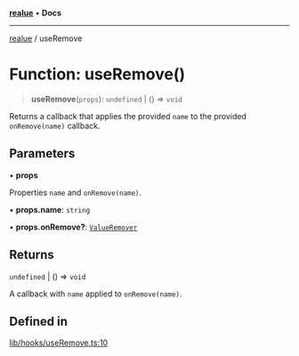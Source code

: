 [**realue**](../README.md) • **Docs**

***

[realue](../README.md) / useRemove

# Function: useRemove()

> **useRemove**(`props`): `undefined` \| () => `void`

Returns a callback that applies the provided `name` to the provided `onRemove(name)` callback.

## Parameters

• **props**

Properties `name` and `onRemove(name)`.

• **props.name**: `string`

• **props.onRemove?**: [`ValueRemover`](../type-aliases/ValueRemover.md)

## Returns

`undefined` \| () => `void`

A callback with `name` applied to `onRemove(name)`.

## Defined in

[lib/hooks/useRemove.ts:10](https://github.com/nevoland/realue/blob/f0861eda689780090ad24f17b0b38643f5880cf7/lib/hooks/useRemove.ts#L10)
